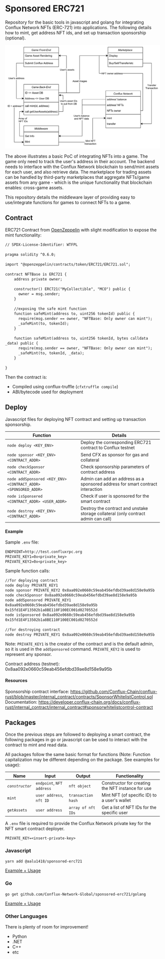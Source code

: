 # Sponsored ERC721

Repository for the basic tools in javascript and golang for integrating Conflux Network NFTs (ERC-721) into applications. The following details how to mint, get address NFT ids, and set up transaction sponsorship (optional).

![](./poc.png)

The above illustrates a basic PoC of integrating NFTs into a game. The game only need to track the user's address in their account. The backend needs to interface with the Conflux Network blockchain to send/mint assets for each user, and also retrieve data. The marketplace for trading assets can be handled by third-party marketplaces that aggregate NFTs/game assets from any game - which is the unique functionality that blockchain enables: cross-game assets.

This repository details the middleware layer of providing easy to use/integrate functions for games to connect NFTs to a game.

## Contract
ERC721 Contract from [OpenZeppelin](https://docs.openzeppelin.com/contracts/3.x/) with slight modification to expose the mint functionality:
```solidity
// SPDX-License-Identifier: WTFPL

pragma solidity ^0.6.0;

import "@openzeppelin/contracts/token/ERC721/ERC721.sol";

contract NFTBase is ERC721 {
    address private owner;

    constructor() ERC721("MyCollectible", "MCO") public {
      owner = msg.sender;
    }

    //exposing the safe mint function
    function safeMint(address to, uint256 tokenId) public {
      require(msg.sender == owner, "NFTBase: Only owner can mint");
      _safeMint(to, tokenId);
    }

    function safeMint(address to, uint256 tokenId, bytes calldata _data) public {
      require(msg.sender == owner, "NFTBase: Only owner can mint");
      _safeMint(to, tokenId, _data);
    }

}
```

Then the contract is:
* Compiled using conflux-truffle (`cfxtruffle compile`)
* ABI/bytecode used for deployment

## Deploy
Javascript files for deploying NFT contract and setting up transaction sponsorship.

Function | Details
--|--
`node deploy <KEY_ENV>` | Deploy the corresponding ERC721 contract to Conflux testnet
`node sponsor <KEY_ENV> <CONTRACT_ADDR>`| Send CFX as sponsor for gas and collateral
`node checkSponsor <CONTRACT_ADDR>` | Check sponsorship parameters of contract address
`node addSponsored <KEY_ENV> <CONTRACT_ADDR> <SPONSORED_ADDR>` | Admin can add an address as a sponsored address for smart contract interaction
`node isSponsered <CONTRACT_ADDR> <USER_ADDR>` | Check if user is sponsored for the smart contract
`node destroy <KEY_ENV> <CONTRACT_ADDR>` | Destroy the contract and unstake storage collateral (only contract admin can call)


#### Example
Sample `.env` file:
```
ENDPOINT=http://test.confluxrpc.org
PRIVATE_KEY1=0x<private_key>
PRIVATE_KEY2=0x<private_key>
```

Sample function calls:
```
//for deploying contract
node deploy PRIVATE_KEY1
node sponsor PRIVATE_KEY2 0x8aa092e0660c59eab456efdbd39ae8d158e9a95b
node checkSponsor 0x8aa092e0660c59eab456efdbd39ae8d158e9a95b
node addSponsored PRIVATE_KEY1 0x8aa092e0660c59eab456efdbd39ae8d158e9a95b 0x15fd1E4F13502b1a8BE110F100EC001d0270552d
node isSponsored 0x8aa092e0660c59eab456efdbd39ae8d158e9a95b 0x15fd1E4F13502b1a8BE110F100EC001d0270552d

//for destroying contract
node destroy PRIVATE_KEY1 0x8aa092e0660c59eab456efdbd39ae8d158e9a95b
```
Note: `PRIVATE_KEY1` is the creator of the contract and is the default admin, so it is used in the `addSponsored` command. `PRIVATE_KEY2` is used to represent any sponsor.

Contract address (testnet): 0x8aa092e0660c59eab456efdbd39ae8d158e9a95b

#### Resources
Sponsorship contract interface: https://github.com/Conflux-Chain/conflux-rust/blob/master/internal_contract/contracts/SponsorWhitelistControl.sol  
Documentation: https://developer.conflux-chain.org/docs/conflux-rust/internal_contract/internal_contract#sponsorwhitelistcontrol-contract

## Packages
Once the previous steps are followed to deploying a smart contract, the following packages in go or javascript can be used to interact with the contract to mint and read data.

All packages follow the same basic format for functions (Note: Function capitalization may be different depending on the package. See examples for usage):

Name | Input | Output | Functionality
 -- | -- | -- | --
 _`constructor`_ | `endpoint`, `NFT address` | `nft object` | Constructor for creating the NFT instance for use |
 `mint` |  `user address`, `nft ID` | `transaction hash` | Mint NFT (of specific ID) to a user's wallet
 `getAssets` | `user address` | `array of nft IDs` | Get a list of NFT IDs for the specific user

A `.env` file is required to provide the Conflux Network private key for the NFT smart contract deployer.
```
PRIVATE_KEY=<insert-private-key>
```

### Javascript
```
yarn add @aalu1418/sponsored-erc721
```
[Example + Usage](./examples/js/example.js)

### Go
```
go get github.com/Conflux-Network-Global/sponsored-erc721/golang
```
[Example + Usage](./examples/go/example.go)

### Other Languages
There is plenty of room for improvement!
* Python
* .NET
* C++
* etc
